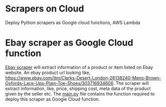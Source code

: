 # Scrapers on Cloud
Deploy Python scrapers as Google cloud functions, AWS Lambda

# Ebay scraper as Google Cloud function
[Ebay scraper](https://github.com/saisyam/scraper-on-cloud/tree/main/ebay-scraper) will extract information of a product or item listed on Ebay website. An ebay product url looking like, https://www.ebay.com/itm/Clarks-Desert-London-26138240-Mens-Brown-Oxfords-Lace-Ups-Plain-Toe-Shoes/303716934606. The scraper will extract information, like, price, shipping cost, meta data of the product given by the seller etc. The [main.py](https://github.com/saisyam/scraper-on-cloud/blob/main/ebay-scraper/main.py) file contains the function required to deploy this scraper as Google Cloud function.

